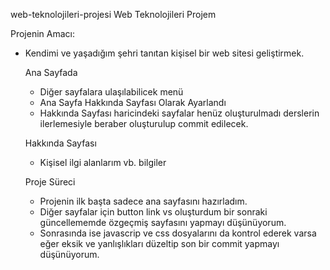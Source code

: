 web-teknolojileri-projesi
Web Teknolojileri Projem

  Projenin Amacı:
- Kendimi ve yaşadığım şehri tanıtan kişisel bir web sitesi geliştirmek.

  Ana Sayfada
  - Diğer sayfalara ulaşılabilicek menü
  - Ana Sayfa Hakkında Sayfası Olarak Ayarlandı
  - Hakkında Sayfası haricindeki sayfalar henüz oluşturulmadı derslerin ilerlemesiyle beraber oluşturulup commit edilecek.

  Hakkında Sayfası
  - Kişisel ilgi alanlarım vb. bilgiler

  Proje Süreci
  - Projenin ilk başta sadece ana sayfasını hazırladım.
  - Diğer sayfalar için button link vs oluşturdum bir sonraki güncellememde özgeçmiş sayfasını yapmayı düşünüyorum.
  - Sonrasında ise javascrip ve css dosyalarını da kontrol ederek varsa eğer eksik ve yanlışlıkları düzeltip son bir commit yapmayı düşünüyorum.


